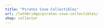 ```yaml
---
title: "Pirates Cove Collectibles"
url: /lethbridge/pirates-cove-collectibles/
shop: collector
---
```

